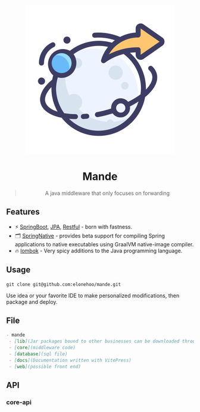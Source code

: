 <div align="center">

<img src="./public/logo.svg">

</div>

<div align="center">

<h1>Mande</h1>

</div>

<div align="center">

>A java middleware that only focuses on forwarding

</div>

## Features

- ⚡️ [SpringBoot](https://github.com/spring-projects/spring-boot), [JPA](https://github.com/spring-projects/spring-data-jpa), [Restful](https://github.com/elonehoo/restful-return) - born with fastness.
- 🗂 [SpringNative](https://github.com/spring-projects-experimental/spring-native) - provides beta support for compiling Spring applications to native executables using GraalVM native-image compiler.
- 🔥 [lombok](https://github.com/projectlombok/lombok) - Very spicy additions to the Java programming language.

## Usage

```shell
git clone git@github.com:elonehoo/mande.git
```

Use idea or your favorite IDE to make personalized modifications, then package and deploy.

## File

```markdown
- mande
 - [lib](Jar packages bound to other businesses can be downloaded through maven)
 - [core](middleware code)
 - [database](sql file)
 - [docs](Documentation written with VitePress)
 - [web](possible front end)
```

## API

### core-api


